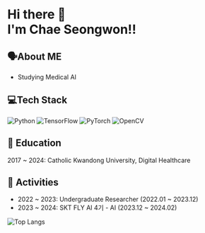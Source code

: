 # Hi there 👋 </br>I'm Chae Seongwon!!

## 🗣️About ME
- Studying Medical AI

## 💻Tech Stack
![Python](https://img.shields.io/badge/python-3670A0?style=for-the-badge&logo=python&logoColor=ffdd54) ![TensorFlow](https://img.shields.io/badge/TensorFlow-%23FF6F00.svg?style=for-the-badge&logo=TensorFlow&logoColor=white) ![PyTorch](https://img.shields.io/badge/PyTorch-%23EE4C2C.svg?style=for-the-badge&logo=PyTorch&logoColor=white) ![OpenCV](https://img.shields.io/badge/opencv-%23white.svg?style=for-the-badge&logo=opencv&logoColor=white)

## 🏫 Education
2017 ~ 2024: Catholic Kwandong University, Digital Healthcare

## 🚩 Activities
- 2022 ~ 2023: Undergraduate Researcher (2022.01 ~ 2023.12)
- 2023 ~ 2024: SKT FLY AI 4기 - AI (2023.12 ~ 2024.02)

![Top Langs](https://github-readme-stats.vercel.app/api/top-langs/?username=yachae-sw&layout=compact)
